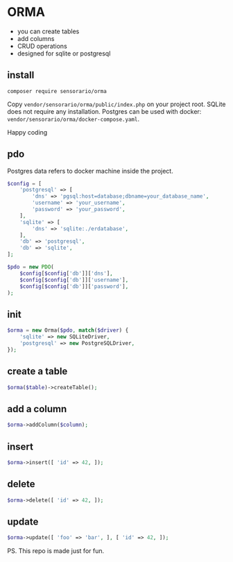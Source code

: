 # ORMA

 - you can create tables
 - add columns
 - CRUD operations
 - designed for sqlite or postgresql

## install

```
composer require sensorario/orma
```

Copy `vendor/sensorario/orma/public/index.php` on your project root.
SQLite does not require any installation. Postgres can be used with docker: `vendor/sensorario/orma/docker-compose.yaml`.

Happy coding

## pdo

Postgres data refers to docker machine inside the project.

```php
$config = [
    'postgresql' => [
        'dns' => 'pgsql:host=database;dbname=your_database_name',
        'username' => 'your_username',
        'password' => 'your_password',
    ],
    'sqlite' => [
        'dns' => 'sqlite:./erdatabase',
    ],
    'db' => 'postgresql',
    'db' => 'sqlite',
];

$pdo = new PDO(
    $config[$config['db']]['dns'],
    $config[$config['db']]['username'],
    $config[$config['db']]['password'],
);
```

## init

```php
$orma = new Orma($pdo, match($driver) {
    'sqlite' => new SQLiteDriver,
    'postgresql' => new PostgreSQLDriver,
});
```

## create a table

```php
$orma($table)->createTable();
```

## add a column

```php
$orma->addColumn($column);
```
## insert

```php
$orma->insert([ 'id' => 42, ]);
```
## delete

```php
$orma->delete([ 'id' => 42, ]);
```

## update

```php
$orma->update([ 'foo' => 'bar', ], [ 'id' => 42, ]);
```

PS. This repo is made just for fun. 

